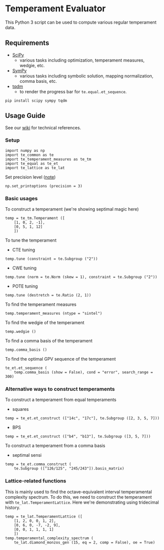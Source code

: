 # Temperament Evaluator

This Python 3 script can be used to compute various regular temperament data.

## Requirements

- [SciPy](https://scipy.org/)
	- various tasks including optimization, temperament measures, wedgie, etc. 
- [SymPy](https://www.sympy.org/en/index.html)
	- various tasks including symbolic solution, mapping normalization, comma basis, etc. 
- [tqdm](https://tqdm.github.io/)
	- to render the progress bar for `te.equal.et_sequence`. 

```
pip install scipy sympy tqdm
```

## Usage Guide

See our [wiki](https://github.com/FloraCanou/temperament_evaluator/wiki) for technical references. 

### Setup

```
import numpy as np
import te_common as te
import te_temperament_measures as te_tm
import te_equal as te_et
import te_lattice as te_lat
```

Set precision level ([note](https://github.com/FloraCanou/temperament_evaluator/wiki/Precision-limits))

```
np.set_printoptions (precision = 3)
```

### Basic usages

To construct a temperament (we're showing septimal magic here)

```
temp = te_tm.Temperament ([
    [1, 0, 2, -1], 
    [0, 5, 1, 12]
    ]) 
```

To tune the temperament

- CTE tuning

```
temp.tune (constraint = te.Subgroup ("2")) 
```

- CWE tuning

```
temp.tune (norm = te.Norm (skew = 1), constraint = te.Subgroup ("2")) 
```

- POTE tuning

```
temp.tune (destretch = te.Ratio (2, 1)) 
```

To find the temperament measures

```
temp.temperament_measures (ntype = "sintel") 
```

To find the wedgie of the temperament

```
temp.wedgie ()
```

To find a comma basis of the temperament
```
temp.comma_basis ()
```

To find the optimal GPV sequence of the temperament

```
te_et.et_sequence (
    temp.comma_basis (show = False), cond = "error", search_range = 300)
```

### Alternative ways to construct temperaments

To construct a temperament from equal temperaments

- squares

```
temp = te_et.et_construct (["14c", "17c"], te.Subgroup ([2, 3, 5, 7]))
```

- BPS

```
temp = te_et.et_construct (["b4", "b13"], te.Subgroup ([3, 5, 7]))
```

To construct a temperament from a comma basis

- septimal sensi

```
temp = te_et.comma_construct (
    te.Subgroup (["126/125", "245/243"]).basis_matrix)
```

### Lattice-related functions

This is mainly used to find the octave-equivalent interval temperamental complexity spectrum. To do this, we need to construct the temperament with `te_lat.TemperamentLattice`. Here we're demonstrating using tridecimal history. 

```
temp = te_lat.TemperamentLattice ([
    [1, 2, 0, 0, 1, 2], 
    [0, 6, 0, -7, -2, 9], 
    [0, 0, 1, 1, 1, 1]
    ])
temp.temperamental_complexity_spectrum (
    te_lat.diamond_monzos_gen (15, eq = 2, comp = False), oe = True)
```
